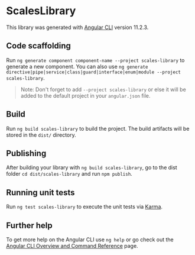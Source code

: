 # ScalesLibrary

This library was generated with [Angular CLI](https://github.com/angular/angular-cli) version 11.2.3.

## Code scaffolding

Run `ng generate component component-name --project scales-library` to generate a new component. You can also use `ng generate directive|pipe|service|class|guard|interface|enum|module --project scales-library`.
> Note: Don't forget to add `--project scales-library` or else it will be added to the default project in your `angular.json` file. 

## Build

Run `ng build scales-library` to build the project. The build artifacts will be stored in the `dist/` directory.

## Publishing

After building your library with `ng build scales-library`, go to the dist folder `cd dist/scales-library` and run `npm publish`.

## Running unit tests

Run `ng test scales-library` to execute the unit tests via [Karma](https://karma-runner.github.io).

## Further help

To get more help on the Angular CLI use `ng help` or go check out the [Angular CLI Overview and Command Reference](https://angular.io/cli) page.
